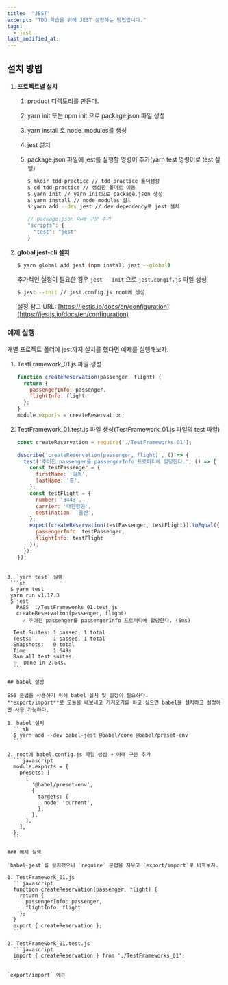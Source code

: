 ```yaml
---
title:  "JEST"
excerpt: "TDD 학습을 위해 JEST 설정하는 방법입니다."
tags:
  - jest
last_modified_at: 
---
```


## 설치 방법

1. **프로젝트별 설치**

    1. product 디렉토리를 만든다.
    2. yarn init 또는 npm init 으로 package.json 파일 생성
    3. yarn install 로 node_modules를 생성
    4. jest 설치 
    5. package.json 파일에 jest를 실행할 명령어 추가(yarn test 명령어로 test 실행)

        ```sh
        $ mkdir tdd-practice // tdd-practice 폴더생성
        $ cd tdd-practice // 생성한 폴더로 이동
        $ yarn init // yarn init으로 package.json 생성
        $ yarn install // node_modules 설치
        $ yarn add --dev jest // dev dependency로 jest 설치 
        ```

        ```javascript
        // package.json 아래 구문 추가
        "scripts": {
          "test": "jest"
        }
        ```  

2. **global jest-cli 설치**
  
    ```sh
    $ yarn global add jest (npm install jest --global)
    ```  

    추가적인 설정이 필요한 경우 `jest --init` 으로 `jest.congif.js` 파일 생성

    ```sh
    $ jest --init // jest.config.js root에 생성
    ```

    설정 참고 URL: [https://jestjs.io/docs/en/configuration](https://jestjs.io/docs/en/configuration)


### 예제 실행

개별 프로젝트 폴더에 jest까지 설치를 했다면 예제를 실행해보자.

1. TestFramework_01.js 파일 생성
   ```javascript
   function createReservation(passenger, flight) {
     return {
       passengerInfo: passenger,
       flightInfo: flight
     };
   }
   module.exports = createReservation; 
   ```
  
2. TestFramework_01.test.js 파일 생성(TestFramework_01.js 파일의 test 파일)
   ```javascript
   const createReservation = require('./TestFrameworks_01');
  
   describe('createReservation(passenger, flight)', () => {
     test('주어진 passenger를 passengerInfo 프로퍼티에 할당한다.', () => {
       const testPassenger = {
         firstName: '길동',
         lastName: '홍',
       };
       const testFlight = {
         number: '3443',
         carrier: '대한항공',
         destination: '울산',
       };
       expect(createReservation(testPassenger, testFlight)).toEqual({
         passengerInfo: testPassenger,
         flightInfo: testFlight
       });
     });
   });
  ``` 

3. `yarn test` 실행
   ```sh
   $ yarn test
   yarn run v1.17.3
   $ jest
     PASS  ./TestFrameworks_01.test.js
     createReservation(passenger, flight)
       ✓ 주어진 passenger를 passengerInfo 프로퍼티에 할당한다. (5ms)
  
    Test Suites: 1 passed, 1 total
    Tests:       1 passed, 1 total
    Snapshots:   0 total
    Time:        1.649s
    Ran all test suites.
    ✨  Done in 2.64s.
    ```

## babel 설정

ES6 문법을 사용하기 위해 babel 설치 및 설정이 필요하다.
**export/import**로 모듈을 내보내고 가져오기를 하고 싶으면 babel을 설치하고 설정하면 사용 가능하다.

1. babel 설치
    ```sh
    $ yarn add --dev babel-jest @babel/core @babel/preset-env
    ```

2. root에 babel.config.js 파일 생성 → 아래 구문 추가
    ```javascript
    module.exports = {
      presets: [
        [
          '@babel/preset-env',
          {
            targets: {
              node: 'current',
            },
          },
        ],
      ],
    };
    ```  

### 예제 실행

`babel-jest`를 설치했으니 `require` 문법을 지우고 `export/import`로 바꿔보자.

1. TestFramework_01.js
    ```javascript
    function createReservation(passenger, flight) {
      return {
        passengerInfo: passenger,
        flightInfo: flight
      };
    }
    export { createReservation };
    ```  

2. TestFramework_01.test.js
    ```javascript
    import { createReservation } from './TestFrameworks_01';
    ```

`export/import` 에는